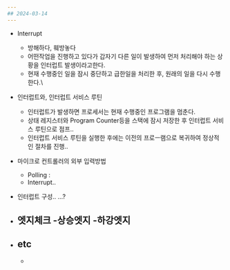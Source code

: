 ```yaml
---
## 2024-03-14
---
```


- Interrupt
	- 방해하다, 훼방놓다
	- 어떤작업을 진행하고 있다가 갑자기 다른 일이 발생하여 먼저 처리해야 하는 상황을 인터럽트 발생이라고한다.
	- 현재 수행중인 일을 잠시 중단하고 급한일을 처리한 후, 원래의 일을 다시 수행한다.\

- 인터럽트와, 인터럽트 서비스 루틴
	- 인터럽트가 발생하면 프로세서는 현재 수행중인 프로그램을 멈춘다.
	- 상태 레지스터와 Program Counter등을 스택에 잠시 저장한 후 인터럽트 서비스 루틴으로 점프..
	- 인터럽트 서비스 루틴을 실행한 후에는 이전의 프로ㅡ램으로 복귀하여 정상적인 절차를 진행..
	
- 마이크로 컨트롤러의 외부 입력방법
	- Polling : 
	- Interrupt..

- 인터럽트 구성..
...?
- 엣지체크
	-상승엣지
	-하강엣지
	- 

- etc
	-
	-
